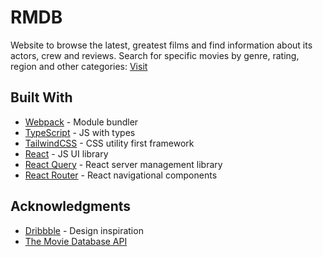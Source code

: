 # RMDB

Website to browse the latest, greatest films and find information about its actors, crew and reviews. Search for specific movies by genre, rating, region and other categories: [Visit](https://andreslemusm.github.io/rmdb/)

## Built With

- [Webpack](https://webpack.js.org/) - Module bundler
- [TypeScript](https://www.typescriptlang.org/) - JS with types
- [TailwindCSS](https://tailwindcss.com/) - CSS utility first framework
- [React](https://reactjs.org/) - JS UI library
- [React Query](https://react-query.tanstack.com/) - React server management library
- [React Router](https://reacttraining.com/react-router/) - React navigational components

## Acknowledgments

- [Dribbble](https://dribbble.com/) - Design inspiration
- [The Movie Database API](https://developers.themoviedb.org/3)
